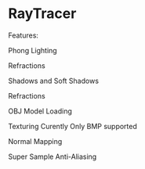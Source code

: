 # RayTracer

Features:

Phong Lighting

Refractions

Shadows and Soft Shadows

Refractions

OBJ Model Loading

Texturing Curently Only BMP supported

Normal Mapping

Super Sample Anti-Aliasing


